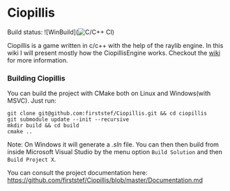 <h1>Ciopillis</h1>

Build status: ![WinBuild](![C/C++ CI](https://github.com/firststef/Ciopillis/workflows/BuildWindows/badge.svg))

Ciopillis is a game written in c/c++ with the help of the raylib engine. In this wiki I will present mostly how the CiopillisEngine works. Checkout the <a href="https://github.com/firststef/Ciopillis/wiki">wiki</a> for more information.

<h3>Building Ciopillis</h3>
You can build the project with CMake both on Linux and Windows(with MSVC). Just run:

```shell
git clone git@github.com:firststef/Ciopillis.git && cd ciopillis
git submodule update --init --recursive
mkdir build && cd build
cmake ..
```

Note: On Windows it will generate a *.sln* file. You can then then build from inside Microsoft Visual Studio by the menu option `Build Solution` and then `Build Project X`.

You can consult the project documentation here: https://github.com/firststef/Ciopillis/blob/master/Documentation.md
